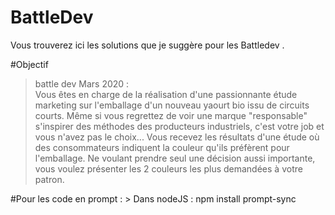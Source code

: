 # BattleDev

Vous trouverez ici les solutions que je suggère pour les Battledev .

#Objectif

>battle dev Mars 2020 :   
Vous êtes en charge de la réalisation d'une passionnante étude marketing sur l'emballage d'un nouveau yaourt bio issu de circuits courts. Même si vous regrettez de voir une marque "responsable" s'inspirer des méthodes des producteurs industriels, c'est votre job et vous n'avez pas le choix... Vous recevez les résultats d'une étude où des consommateurs indiquent la couleur qu'ils préfèrent pour l'emballage. Ne voulant prendre seul une décision aussi importante, vous voulez présenter les 2 couleurs les plus demandées à votre patron.

#Pour les code en prompt : 
      > Dans nodeJS : npm install prompt-sync
  
